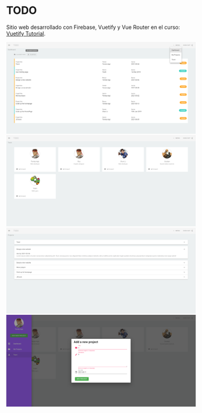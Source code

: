 # TODO
Sitio web desarrollado con Firebase, Vuetify y Vue Router en el curso:  
[Vuetify Tutorial](https://www.youtube.com/watch?v=2uZYKcKHgU0&list=PL4cUxeGkcC9g0MQZfHwKcuB0Yswgb3gA5&ab_channel=TheNetNinja).

<img src="screenshots/todo-1.PNG"  />
<img src="screenshots/todo-2.PNG"  />
<img src="screenshots/todo-3.PNG"  />
<img src="screenshots/todo-4.PNG"  />
